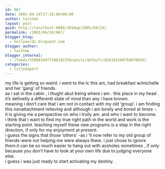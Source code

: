 ```yaml
---
id: 967
date: 2001-04-24T17:16:00+00:00
author: taintme
layout: post
guid: http://localhost:8888/2016wp/2001/04/24/
permalink: /2001/04/24/967/
blogger_blog:
  - hollywerdz.blogspot.com
blogger_author:
  - taintme
blogger_internal:
  - /feeds/5500834977100192359/posts/default/8261032607580760541
categories:
  - titleImport
---
```

my life is getting so weird. i went to the lc this am, had breakfast w/michelle and her &#8216;gang&#8217; of friends.   
as i sat in the cabin , i thught abut being where i am . this place in my head . it&#8217;s definetly a differentt state of mind than any i have known.  
meaning i don&#8217;t care that i am not in contact with my old &#8216;group&#8217;. i am finding this nonattachment relieving and although i am lonely and bored at times -.  
it is giving me a perspective on who i trully am. and who i want to become.  
i think that i want to find my true right path in the world and work is the starting point. teaching myself these new programs is a step in the right direction, if only for my enjoyment at present.  
i guess the signs that those &#8216;others&#8217; -as i &#8216;ll now refer to my old group of friends-were not helping me were always there. i just chose to ignore them.it can be so much easier to hang out with assholes sometimes , if only because you don&#8217;t have to look at your own life due to judging everyone else.  
i guess i was just ready to start activating my destiny.